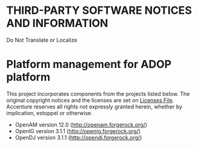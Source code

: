 # THIRD-PARTY SOFTWARE NOTICES AND INFORMATION
Do Not Translate or Localize

# Platform management for ADOP platform
This project incorporates components from the projects listed below. The original copyright notices and the licenses are set on [Licenses File](LICENCES.md). Accenture reserves all rights not expressly granted herein, whether by implication, estoppel or otherwise.

- OpenAM version 12.0 (http://openam.forgerock.org/)
- OpenIG version 3.1.1 (http://openig.forgerock.org/)
- OpenDJ version 3.1.1 (http://opendj.forgerock.org/)
